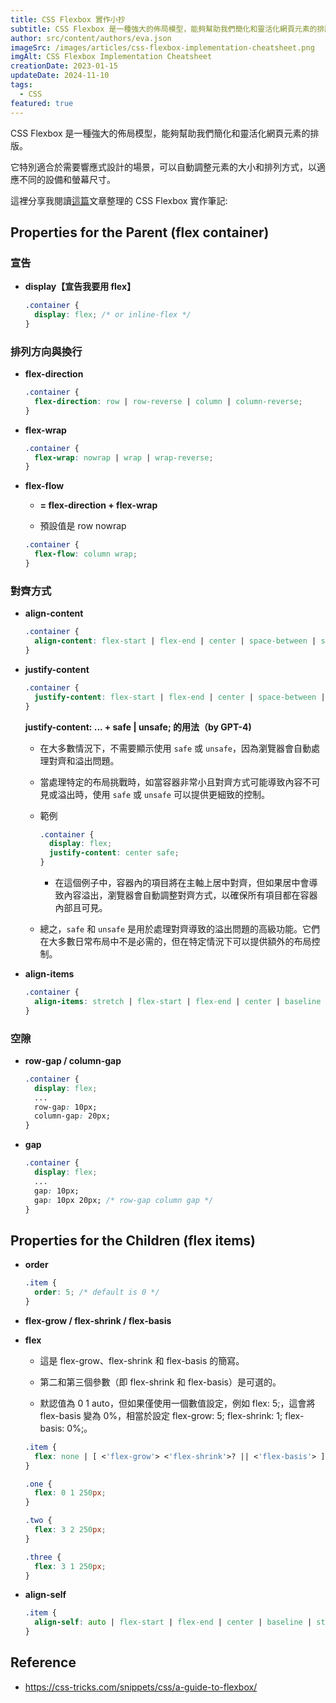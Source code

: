 ```yaml
---
title: CSS Flexbox 實作小抄
subtitle: CSS Flexbox 是一種強大的佈局模型，能夠幫助我們簡化和靈活化網頁元素的排版。
author: src/content/authors/eva.json
imageSrc: /images/articles/css-flexbox-implementation-cheatsheet.png
imgAlt: CSS Flexbox Implementation Cheatsheet
creationDate: 2023-01-15
updateDate: 2024-11-10
tags:
  - CSS
featured: true
---
```


CSS Flexbox 是一種強大的佈局模型，能夠幫助我們簡化和靈活化網頁元素的排版。

它特別適合於需要響應式設計的場景，可以自動調整元素的大小和排列方式，以適應不同的設備和螢幕尺寸。

這裡分享我閱讀[這篇](https://css-tricks.com/snippets/css/a-guide-to-flexbox/)文章整理的 CSS Flexbox 實作筆記:

## Properties for the Parent (flex container)

### 宣告

- **display【宣告我要用 flex】**

   ```css
   .container {
     display: flex; /* or inline-flex */
   }
   ```

### 排列方向與換行

- **flex-direction**

   ```css
   .container {
     flex-direction: row | row-reverse | column | column-reverse;
   }
   ```

   <!-- ![截圖 2023-12-19 上午11.02.55.png](./CSS%20Flexbox%20實作小抄-assets/截圖%202023-12-19%20上午11.02.55.png) -->

- **flex-wrap**

   ```css
   .container {
     flex-wrap: nowrap | wrap | wrap-reverse;
   }
   ```

   <!-- ![截圖 2023-12-19 上午11.04.19.png](./CSS%20Flexbox%20實作小抄-assets/截圖%202023-12-19%20上午11.04.19.png) -->

- **flex-flow**

   - **= flex-direction + flex-wrap** 

   - 預設值是 row nowrap

   ```css
   .container {
     flex-flow: column wrap;
   }
   ```

### 對齊方式

- **align-content**

   ```css
   .container {
     align-content: flex-start | flex-end | center | space-between | space-around | space-evenly | stretch | start | end | baseline | first baseline | last baseline + ... safe | unsafe;
   }
   ```

   <!-- ![截圖 2023-12-19 上午11.13.10.png](./CSS%20Flexbox%20實作小抄-assets/截圖%202023-12-19%20上午11.13.10.png) -->

- **justify-content**

   ```css
   .container {
     justify-content: flex-start | flex-end | center | space-between | space-around | space-evenly | start | end | left | right ... + safe | unsafe;
   }
   ```

   <!-- ![截圖 2023-12-19 上午11.09.25.png](./CSS%20Flexbox%20實作小抄-assets/截圖%202023-12-19%20上午11.09.25.png) -->

   **justify-content: ... + safe | unsafe; 的用法（by GPT-4)**

   - 在大多數情況下，不需要顯示使用 `safe` 或 `unsafe`，因為瀏覽器會自動處理對齊和溢出問題。

   - 當處理特定的布局挑戰時，如當容器非常小且對齊方式可能導致內容不可見或溢出時，使用 `safe` 或 `unsafe` 可以提供更細致的控制。

   - 範例

      ```css
      .container { 
        display: flex; 
        justify-content: center safe; 
      }
      ```

      - 在這個例子中，容器內的項目將在主軸上居中對齊，但如果居中會導致內容溢出，瀏覽器會自動調整對齊方式，以確保所有項目都在容器內部且可見。

   - 總之，`safe` 和 `unsafe` 是用於處理對齊導致的溢出問題的高級功能。它們在大多數日常布局中不是必需的，但在特定情況下可以提供額外的布局控制。

- **align-items**

   ```css
   .container {
     align-items: stretch | flex-start | flex-end | center | baseline | first baseline | last baseline | start | end | self-start | self-end + ... safe | unsafe;
   }
   ```

   <!-- ![截圖 2023-12-19 上午11.43.52.png](./CSS%20Flexbox%20實作小抄-assets/截圖%202023-12-19%20上午11.43.52.png) -->

### **空隙**

- **row-gap / column-gap**

   ```css
   .container {
     display: flex;
     ...
     row-gap: 10px;
     column-gap: 20px;
   }
   ```

- **gap**

   ```css
   .container {
     display: flex;
     ...
     gap: 10px;
     gap: 10px 20px; /* row-gap column gap */
   }
   ```

## Properties for the Children (flex items)

- **order**

   ```css
   .item {
     order: 5; /* default is 0 */
   }
   ```

   <!-- ![截圖 2023-12-19 上午11.50.00.png](./CSS%20Flexbox%20實作小抄-assets/截圖%202023-12-19%20上午11.50.00.png) -->

- **flex-grow / flex-shrink / flex-basis**

   <!-- ![截圖 2023-12-19 上午11.56.36.png](./CSS%20Flexbox%20實作小抄-assets/截圖%202023-12-19%20上午11.56.36.png) -->

- **flex**

   - 這是 flex-grow、flex-shrink 和 flex-basis 的簡寫。

   - 第二和第三個參數（即 flex-shrink 和 flex-basis）是可選的。

   - 默認值為 0 1 auto，但如果僅使用一個數值設定，例如 flex: 5;，這會將 flex-basis 變為 0%，相當於設定 flex-grow: 5; flex-shrink: 1; flex-basis: 0%;。

   ```css
   .item {
     flex: none | [ <'flex-grow'> <'flex-shrink'>? || <'flex-basis'> ]
   }
   ```

   ```css
   .one {
     flex: 0 1 250px;
   }
   
   .two {
     flex: 3 2 250px;
   }
   
   .three {
     flex: 3 1 250px;
   }
   ```

- **align-self**

   ```css
   .item {
     align-self: auto | flex-start | flex-end | center | baseline | stretch;
   }
   ```

   <!-- ![截圖 2023-12-19 下午12.05.01.png](./CSS%20Flexbox%20實作小抄-assets/截圖%202023-12-19%20下午12.05.01.png) -->

## Reference

- <https://css-tricks.com/snippets/css/a-guide-to-flexbox/>
